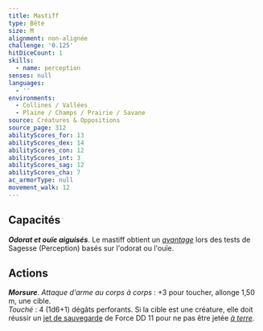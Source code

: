 ```yaml
---
title: Mastiff
type: Bête
size: M
alignment: non-alignée
challenge: '0.125'
hitDiceCount: 1
skills:
  - name: perception
senses: null
languages:
  - ''
environments:
  - Collines / Vallées
  - Plaine / Champs / Prairie / Savane
source: Créatures & Oppositions
source_page: 312
abilityScores_for: 13
abilityScores_dex: 14
abilityScores_con: 12
abilityScores_int: 3
abilityScores_sag: 12
abilityScores_cha: 7
ac_armorType: null
movement_walk: 12
---
```

## Capacités
_**Odorat et ouïe aiguisés**_. Le mastiff obtient un [_avantage_](/utiliser-les-caracteristiques/#avantage-et-desavantage) lors des tests de Sagesse (Perception) basés sur l'odorat ou l'ouïe.

## Actions
_**Morsure**_. _Attaque d'arme au corps à corps_ : +3 pour toucher, allonge 1,50 m, une cible.  
_Touché_ : 4 (1d6+1) dégâts perforants. Si la cible est une créature, elle doit réussir un [jet de sauvegarde](/utiliser-les-caracteristiques/#jets-de-sauvegarde) de Force DD 11 pour ne pas être jetée [_à terre_](/gerer-la-sante-du-personnage/#a-terre).
